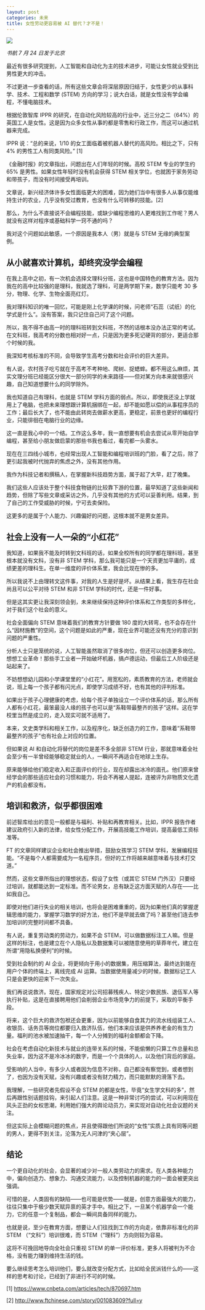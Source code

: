 ```yaml
---
layout: post
categories: 未来
title: 女性劳动更容易被 AI 替代？才不是！
---
```



![](/img/2019/07/left-right-brains.jpg)

*书航 7 月 24 日发于北京*

最近有很多研究提到，人工智能和自动化为主的技术进步，可能让女性就业受到比男性更大的冲击。

不过更进一步查看的话，所有这些文章会将深层原因归结于，女性更少的从事科学、技术、工程和数学 (STEM) 方向的学习；说大白话，就是女性没有学会编程，不懂电脑技术。

根据伦敦智库 IPPR 的研究，在自动化风险较高的行业中，近三分之二（64%）的英国工人是女性。这是因为众多女性从事的都是零售和行政工作，而这可以通过机器来完成。

IPPR 说：“总的来说，1/10 的女工面临着被机器人替代的高风险。相比之下，只有 4% 的男性工人有同类风险。” [1]

《金融时报》的文章指出，问题出在人们年轻的时候。高校 STEM 专业的学生约 65% 是男性。如果女性年轻时没有机会获得 STEM 相关学位，也就困于家务劳动和带孩子，而没有时间接受再培训。

文章说，新兴经济体许多女性面临更大的困难，因为她们当中有很多人从事仅能维持生计的农业，几乎没有受过教育，也没有什么可转移的技能。[2]

那么，为什么不直接说不会编程技能，或缺少编程思维的人更难找到工作呢？男人就没有这样对程序或基础科学一窍不通的吗？

我对这个问题如此敏感，一个原因是我本人（男）就是与 STEM 无缘的典型案例。

## 从小就喜欢计算机，却终究没学会编程

在我上高中之初，有一次机会选择文理科分班，这也是中国特色的教育方法。因为我在的高中比较强的是理科，我就选了理科，可是两学期下来，数学只能考 30 多分，物理、化学、生物全面亮红灯。

我对理科知识的唯一回忆，可能是刚上化学课的时候，问老师“石蕊（试纸）的化学式是什么”。没有答案，我只记住自己问了这个问题。

所以，我不得不由高一时的理科班转到文科班，不然的话根本没办法正常的考试。在文科班，我高考的分数也相对好一点，只是因为更多死记硬背的部分，更适合那个时候的我。

我深知考核标准的不同，会导致学生高考分数和社会评价的巨大差异。

有人说，农村孩子吃亏就在于高考不考种地、爬树、捉蟋蟀。都不用这么麻烦，其实文理分班已经能区分很大一部分同学的未来路径——但对某方向本来就很感兴趣，自己知道想要什么的同学除外。

我也知道自己有理科，也就是 STEM 学科方面的弱点。所以，即使我还没上学就用上了电脑，也把未来理想跟计算机捆绑在一起，却不能如愿以偿的从事程序员的工作；最后长大了，也不能由此转岗去做薪水更高，更稳定，前景也更好的编程行业，只能徘徊在电脑行业的边缘。

这一直是我心中的一个结。工作这么多年，我一直想要有机会去尝试从零开始自学编程，甚至给小朋友做启蒙的那些书我也看过，看完都一头雾水。

现在在三四线小城市，也经常出现人工智能和编程培训班的门脸，看了之后，除了更引起我被时代抛弃的焦虑之外，没有其他作用。

我作为科技记者和撰稿人，在掌握新科技趋势方面，属于起了大早，赶了晚集。

我们这些人应该处于整个科技食物链的比较靠下游的位置，最早知道了这些新闻和趋势，但除了写些文章或采访之外，几乎没有其他的方式可以妥善利用。结果，到了自己的工作受威胁的时候，宁可去卖保险。

这更多的是属于个人能力、兴趣偏好的问题，这根本就不是男女差异。

## 社会上没有一人一朵的“小红花”

我知道，如果我不能及时转到文科班的话，如果全校所有的同学都在理科班，甚至根本就没有文科，没有非 STEM 学科，那么我可能只是一个天资更加平庸的，成绩更差的理科生。在单一维度的评价体系里，我会比现在惨的多。

所以我说不上由理转文这件事，对我的人生是好是坏。从结果上看，我生存在社会尚且可以公平对待 STEM 和非 STEM 学科的时代，还是一件好事。

但是这其实更让我深刻领会到，未来继续保持这种评价体系和工作类型的多样化，对于我们这个社会的意义。

社会全面偏向 STEM 意味着我们的教育方针要做 180 度的大转弯，也不会存在什么“因材施教”的空间，这个问题是如此的严重，现在业界可能还没有充分的意识到问题的严重性。

分析人士只是笼统的说，人工智能虽然取消了很多岗位，但还可以创造更多岗位。想想工业革命！那些手工业者一开始破坏机器，搞卢德运动，但最后工人阶级还是站起来了。

不妨想想幼儿园和小学课堂里的“小红花”。用宽松的，素质教育的方法，老师就会说，班上每一个孩子都有闪光点，即使学习成绩不好，也有其他的评判标准。

如果出于孩子心理健康的考虑，给每个孩子单独设立一个评价体系的话，那么所有人都有小红花，最笨最没人缘的孩子也可以是“系鞋带最整齐的孩子”这样。这在学校里当然是成立的，走入现实可就不适用了。

本来，文史类学科和相关工作，以及程序化，缺乏创造力的工作，意味着“系鞋带最整齐的孩子”也有社会上对应的位置。

但如果说 AI 和自动化将替代的岗位是差不多全部非 STEM 行业，那就意味着全社会至少有一半曾经能够稳定就业的人，一瞬间不再适合在地球上生存。

原来能够给他们稳定收入和正面评价的行业，现在却露出冰冷的面孔。他们原来曾经学会的那些适应社会的习惯和能力，将会不再被人提起，连被评为非物质文化遗产的机会都没有。

## 培训和救济，似乎都很困难

前述智库给出的意见一般都是与福利、补贴和再教育相关。比如，IPPR 报告作者建议政府引入新的法律，给女性分配工作，开展高技能工作培训，提高最低工资标准等。

FT 的文章同样建议企业和社会推出举措，鼓励女孩学习 STEM 学科，发展编程技能。“不是每个人都需要成为一名程序员，但好的工作将越来越意味着与技术打交道。”

然而，这些文章所指出的理想状态，假设了女性（或其它 STEM 门外汉）只要经过培训，就都能达到一定标准。而不论男女，总有缺乏这方面天赋的人存在——比如我自己。

即使对他们进行失业的相关培训，也将会是困难重重的，因为如果他们真的掌握逻辑思维的能力，掌握学习数学的好方法，他们不是早就去做了吗？甚至他们连去参加培训的完整时间都不具备。

有人说，重复劳动类的劳动力，如果不会 STEM，可以做数据标注工人嘛。但是这样的标注，也是建立在个人隐私以及数据集可以被随意使用的草莽年代，建立在所谓“用隐私换便利”的时候。

受到社会制约的 AI 企业，将更倾向于用小的数据集，用压缩算法，最终达到能在用户个体的终端上，离线完成 AI 运算。当数据使用量减少的时候，数据标记工人只是会更快的迎来下一次失业。

我们再说说救济。现在，国家规定对公司招募残疾人、特定少数民族、退伍军人等执行补贴，这是在直接聘用他们会削弱企业市场竞争力的前提下，采取的平衡手段。

将来，这个巨大的救济包袱还会更重，因为以前能够自食其力的流水线组装工人、收银员、话务员等岗位都要归入救济队伍，他们本来应该是供养养老金的有生力量。福利的池水被加速抽干，每一个人分摊到的福利金额都会下降。

社会在考虑自动化新技术与就业的连带关系的时候，不能偷懒的只算工作总量和总失业率，因为这不是冷冰冰的数字，而是一个个具体的人，以及他们背后的家庭。

受影响的人当中，有多少人或者因为信息不对称，自己都没有察觉到，或者想到了，也因为没有天赋，没有兴趣或者没有财力精力，而只能默默的滑落下去。

我理解，一些研究者先假设不会 STEM 的都是女性，毕竟“女生学文科的多”，然后再跟性别话题挂钩，来引起人们注意。这是一种非常讨巧的尝试，可以利用现在风头正劲的女权思潮，利用她们强大的舆论动员力，来实现对自动化社会议题的关注。

但这实际上会模糊问题的焦点，并且使得跟他们所说的“女性”实质上具有同等问题的男人，更得不到关注，沦落为无人问津的“夹心层”。

## 结论

一个更自动化的社会，会显著的减少对一般人类劳动力的需求。在人类各种能力中，偏向创造力、想象力、沟通交流能力，以及控制机器的能力的一面会被更突出强调。

可惜的是，人类固有的缺陷——也可能是优势——就是，创意方面最强大的能力，往往只集中于极少数天赋异禀的英才手中。相比之下，一旦某个机器学会一个能力，它的任意一个复制品，都会一瞬间具备同样的能力。

也就是说，至少在教育方面，想要让人们往找到工作的方向走，依靠非标准化的非 STEM （“文科”）培训很难，而 STEM（“理科”）方向则较为容易。

这将不可挽回地导向全社会只重视 STEM 的单一评价标准，更多人将被判为不合格，没有能力赚到维持生活的钱。

要么继续思考怎么培训他们，要么就改变分配方式，比如给全民派钱什么的——这样的思考和讨论，已经到了非进行不可的时候。

[1] https://www.cnbeta.com/articles/tech/870697.htm

[2] http://www.ftchinese.com/story/001083609?full=y